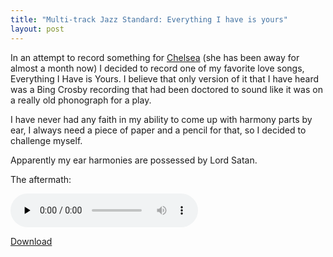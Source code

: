 ```yaml
---
title: "Multi-track Jazz Standard: Everything I have is yours"
layout: post
---
```


In an attempt to record something for <a href="http://www.chelseahollow.com">Chelsea</a> (she has been away for almost a month now) I decided to record one of my favorite love songs, Everything I Have is Yours. I believe that only version of it that I have heard was a Bing Crosby recording that had been doctored to sound like it was on a really old phonograph for a play.

I have never had any faith in my ability to come up with harmony parts by ear, I always need a piece of paper and a pencil for that, so I decided to challenge myself.

Apparently my ear harmonies are possessed by Lord Satan.

The aftermath:

<audio id="wp_mep_45" src="http://jordaneldredge.com/uploads/2008/06/everything-i-have-is-yours.mp3" type="audio/mp3"    controls="controls" preload="none"  ></audio>

<a href="http://jordaneldredge.com/uploads/2008/06/everything-i-have-is-yours.mp3">Download</a>
